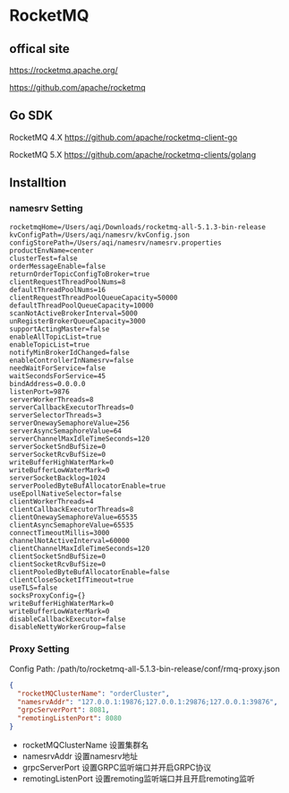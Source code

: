 # RocketMQ

## offical site
https://rocketmq.apache.org/    

https://github.com/apache/rocketmq

## Go SDK

RocketMQ 4.X https://github.com/apache/rocketmq-client-go   

RocketMQ 5.X https://github.com/apache/rocketmq-clients/golang


## Installtion
### namesrv Setting
```properties
rocketmqHome=/Users/aqi/Downloads/rocketmq-all-5.1.3-bin-release
kvConfigPath=/Users/aqi/namesrv/kvConfig.json
configStorePath=/Users/aqi/namesrv/namesrv.properties
productEnvName=center
clusterTest=false
orderMessageEnable=false
returnOrderTopicConfigToBroker=true
clientRequestThreadPoolNums=8
defaultThreadPoolNums=16
clientRequestThreadPoolQueueCapacity=50000
defaultThreadPoolQueueCapacity=10000
scanNotActiveBrokerInterval=5000
unRegisterBrokerQueueCapacity=3000
supportActingMaster=false
enableAllTopicList=true
enableTopicList=true
notifyMinBrokerIdChanged=false
enableControllerInNamesrv=false
needWaitForService=false
waitSecondsForService=45
bindAddress=0.0.0.0
listenPort=9876
serverWorkerThreads=8
serverCallbackExecutorThreads=0
serverSelectorThreads=3
serverOnewaySemaphoreValue=256
serverAsyncSemaphoreValue=64
serverChannelMaxIdleTimeSeconds=120
serverSocketSndBufSize=0
serverSocketRcvBufSize=0
writeBufferHighWaterMark=0
writeBufferLowWaterMark=0
serverSocketBacklog=1024
serverPooledByteBufAllocatorEnable=true
useEpollNativeSelector=false
clientWorkerThreads=4
clientCallbackExecutorThreads=8
clientOnewaySemaphoreValue=65535
clientAsyncSemaphoreValue=65535
connectTimeoutMillis=3000
channelNotActiveInterval=60000
clientChannelMaxIdleTimeSeconds=120
clientSocketSndBufSize=0
clientSocketRcvBufSize=0
clientPooledByteBufAllocatorEnable=false
clientCloseSocketIfTimeout=true
useTLS=false
socksProxyConfig={}
writeBufferHighWaterMark=0
writeBufferLowWaterMark=0
disableCallbackExecutor=false
disableNettyWorkerGroup=false
```


### Proxy Setting

Config Path: /path/to/rocketmq-all-5.1.3-bin-release/conf/rmq-proxy.json   


```json
{
  "rocketMQClusterName": "orderCluster",
  "namesrvAddr": "127.0.0.1:19876;127.0.0.1:29876;127.0.0.1:39876",
  "grpcServerPort": 8081, 
  "remotingListenPort": 8080
}
```


- rocketMQClusterName 设置集群名
- namesrvAddr 设置namesrv地址
- grpcServerPort 设置GRPC监听端口并开启GRPC协议
- remotingListenPort 设置remoting监听端口并且开启remoting监听
